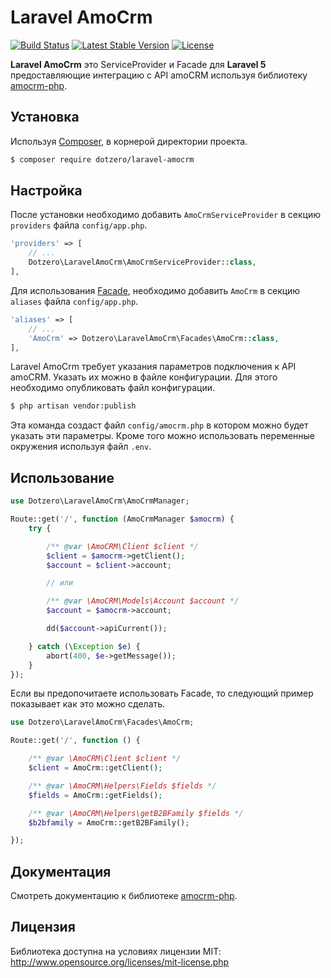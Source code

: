 # Laravel AmoCrm

[![Build Status](https://travis-ci.org/dotzero/laravel-amocrm.svg?branch=master)](https://travis-ci.org/dotzero/laravel-amocrm)
[![Latest Stable Version](https://poser.pugx.org/dotzero/laravel-amocrm/version)](https://packagist.org/packages/dotzero/laravel-amocrm)
[![License](https://poser.pugx.org/dotzero/laravel-amocrm/license)](https://packagist.org/packages/dotzero/laravel-amocrm)

**Laravel AmoCrm** это ServiceProvider и Facade для **Laravel 5** предоставляющие интеграцию с API amoCRM используя библиотеку [amocrm-php](https://github.com/dotzero/amocrm-php).

## Установка

Используя [Composer](https://getcomposer.org/), в корнерой директории проекта.

```bash
$ composer require dotzero/laravel-amocrm
```

## Настройка

После установки необходимо добавить `AmoCrmServiceProvider` в секцию `providers` файла `config/app.php`.

```php
'providers' => [
    // ...
    Dotzero\LaravelAmoCrm\AmoCrmServiceProvider::class,
],
```

Для использования [Facade](http://laravel.com/docs/facades),  необходимо добавить `AmoCrm` в секцию `aliases` файла `config/app.php`.

```php
'aliases' => [
    // ...
    'AmoCrm' => Dotzero\LaravelAmoCrm\Facades\AmoCrm::class,
],
```

Laravel AmoCrm требует указания параметров подключения к API amoCRM. Указать их можно в файле конфигурации. Для этого необходимо опубликовать файл конфигурации.

```bash
$ php artisan vendor:publish
```

Эта команда создаст файл `config/amocrm.php` в котором можно будет указать эти параметры. Кроме того можно использовать переменные окружения используя файл `.env`.

## Использование

```php
use Dotzero\LaravelAmoCrm\AmoCrmManager;

Route::get('/', function (AmoCrmManager $amocrm) {
    try {

        /** @var \AmoCRM\Client $client */
        $client = $amocrm->getClient();
        $account = $client->account;

        // или

        /** @var \AmoCRM\Models\Account $account */
        $account = $amocrm->account;

        dd($account->apiCurrent());

    } catch (\Exception $e) {
        abort(400, $e->getMessage());
    }
});
```

Если вы предопочитаете использовать Facade, то следующий пример показывает как это можно сделать.

```php
use Dotzero\LaravelAmoCrm\Facades\AmoCrm;

Route::get('/', function () {

    /** @var \AmoCRM\Client $client */
    $client = AmoCrm::getClient();

    /** @var \AmoCRM\Helpers\Fields $fields */
    $fields = AmoCrm::getFields();

    /** @var \AmoCRM\Helpers\getB2BFamily $fields */
    $b2bfamily = AmoCrm::getB2BFamily();

});
```

## Документация

Смотреть документацию к библиотеке [amocrm-php](https://github.com/dotzero/amocrm-php).

## Лицензия

Библиотека доступна на условиях лицензии MIT: http://www.opensource.org/licenses/mit-license.php
